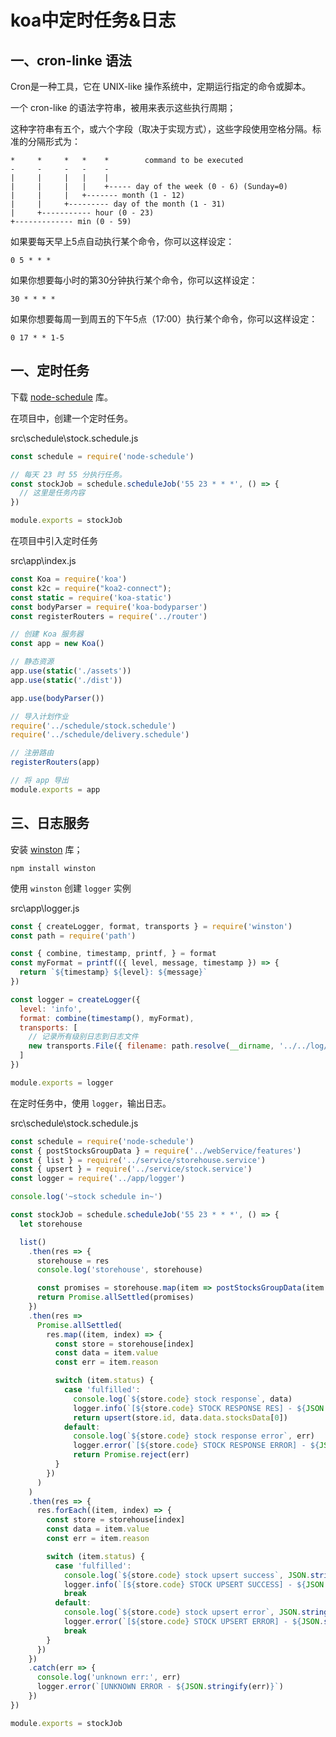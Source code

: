 # koa中定时任务&日志

## 一、cron-linke 语法

Cron是一种工具，它在 UNIX-like 操作系统中，定期运行指定的命令或脚本。

一个 cron-like 的语法字符串，被用来表示这些执行周期；

这种字符串有五个，或六个字段（取决于实现方式），这些字段使用空格分隔。标准的分隔形式为：

```text
*     *     *   *    *        command to be executed
-     -     -   -    -
|     |     |   |    |
|     |     |   |    +----- day of the week (0 - 6) (Sunday=0)
|     |     |   +------- month (1 - 12)
|     |     +--------- day of the month (1 - 31)
|     +----------- hour (0 - 23)
+------------- min (0 - 59)
```

如果要每天早上5点自动执行某个命令，你可以这样设定：

```text
0 5 * * *
```

如果你想要每小时的第30分钟执行某个命令，你可以这样设定：

```text
30 * * * *
```

如果你想要每周一到周五的下午5点（17:00）执行某个命令，你可以这样设定：

```text
0 17 * * 1-5
```

## 一、定时任务

下载 [node-schedule](https://github.com/node-schedule/node-schedule) 库。

在项目中，创建一个定时任务。

src\schedule\stock.schedule.js

```javascript
const schedule = require('node-schedule')

// 每天 23 时 55 分执行任务。
const stockJob = schedule.scheduleJob('55 23 * * *', () => {
  // 这里是任务内容
})

module.exports = stockJob

```

在项目中引入定时任务

src\app\index.js

```javascript
const Koa = require('koa')
const k2c = require("koa2-connect");
const static = require('koa-static')
const bodyParser = require('koa-bodyparser')
const registerRouters = require('../router')

// 创建 Koa 服务器
const app = new Koa()

// 静态资源
app.use(static('./assets'))
app.use(static('./dist'))

app.use(bodyParser())

// 导入计划作业
require('../schedule/stock.schedule')
require('../schedule/delivery.schedule')

// 注册路由
registerRouters(app)

// 将 app 导出
module.exports = app
```

## 三、日志服务

安装 [winston](https://github.com/winstonjs/winston) 库；

```shell
npm install winston
```

使用 `winston` 创建 `logger` 实例

src\app\logger.js

```javascript
const { createLogger, format, transports } = require('winston')
const path = require('path')

const { combine, timestamp, printf, } = format
const myFormat = printf(({ level, message, timestamp }) => {
  return `${timestamp} ${level}: ${message}`
})

const logger = createLogger({
  level: 'info',
  format: combine(timestamp(), myFormat),
  transports: [
    // 记录所有级别日志到日志文件
    new transports.File({ filename: path.resolve(__dirname, '../../log/combined.log') })
  ]
})

module.exports = logger
```

在定时任务中，使用 `logger`，输出日志。

src\schedule\stock.schedule.js

```javascript
const schedule = require('node-schedule')
const { postStocksGroupData } = require('../webService/features')
const { list } = require('../service/storehouse.service')
const { upsert } = require('../service/stock.service')
const logger = require('../app/logger')

console.log('~stock schedule in~')

const stockJob = schedule.scheduleJob('55 23 * * *', () => {
  let storehouse

  list()
    .then(res => {
      storehouse = res
      console.log('storehouse', storehouse)

      const promises = storehouse.map(item => postStocksGroupData(item.code))
      return Promise.allSettled(promises)
    })
    .then(res =>
      Promise.allSettled(
        res.map((item, index) => {
          const store = storehouse[index]
          const data = item.value
          const err = item.reason

          switch (item.status) {
            case 'fulfilled':
              console.log(`${store.code} stock response`, data)
              logger.info(`[${store.code} STOCK RESPONSE RES] - ${JSON.stringify(data)}`)
              return upsert(store.id, data.data.stocksData[0])
            default:
              console.log(`${store.code} stock response error`, err)
              logger.error(`[${store.code} STOCK RESPONSE ERROR] - ${JSON.stringify(err)}`)
              return Promise.reject(err)
          }
        })
      )
    )
    .then(res => {
      res.forEach((item, index) => {
        const store = storehouse[index]
        const data = item.value
        const err = item.reason

        switch (item.status) {
          case 'fulfilled':
            console.log(`${store.code} stock upsert success`, JSON.stringify(data))
            logger.info(`[${store.code} STOCK UPSERT SUCCESS] - ${JSON.stringify(data)}`)
            break
          default:
            console.log(`${store.code} stock upsert error`, JSON.stringify(err))
            logger.error(`[${store.code} STOCK UPSERT ERROR] - ${JSON.stringify(err)}`)
            break
        }
      })
    })
    .catch(err => {
      console.log('unknown err:', err)
      logger.error(`[UNKNOWN ERROR - ${JSON.stringify(err)}`)
    })
})

module.exports = stockJob

```

